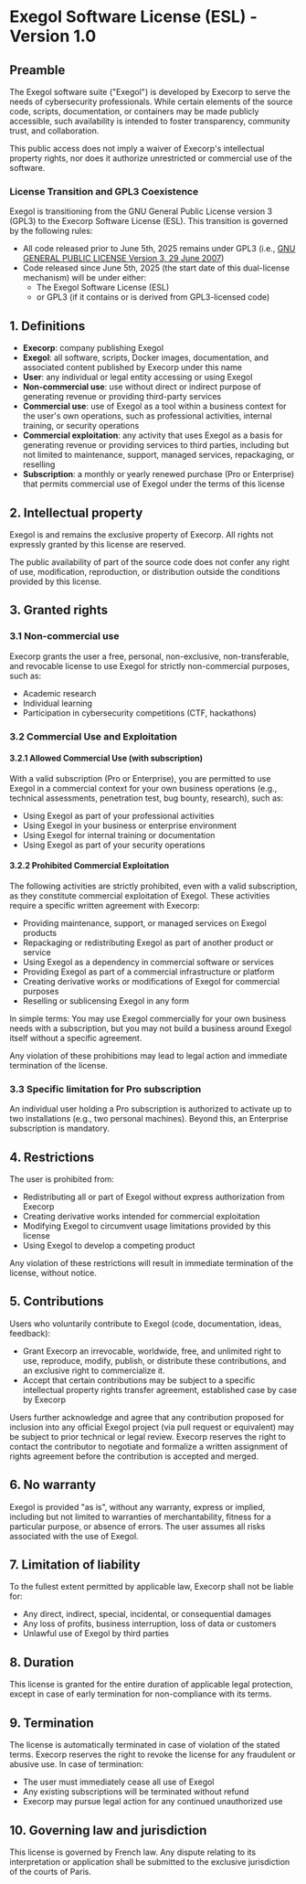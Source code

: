 # Exegol Software License (ESL) - Version 1.0

## Preamble

The Exegol software suite ("Exegol") is developed by Execorp to serve the needs of cybersecurity professionals. While certain elements of the source code, scripts, documentation, or containers may be made publicly accessible, such availability is intended to foster transparency, community trust, and collaboration.

This public access does not imply a waiver of Execorp's intellectual property rights, nor does it authorize unrestricted or commercial use of the software.

### License Transition and GPL3 Coexistence

Exegol is transitioning from the GNU General Public License version 3 (GPL3) to the Execorp Software License (ESL). This transition is governed by the following rules:

- All code released prior to June 5th, 2025 remains under GPL3 (i.e., [GNU GENERAL PUBLIC LICENSE Version 3, 29 June 2007](https://www.gnu.org/licenses/gpl-3.0.en.html))
- Code released since June 5th, 2025 (the start date of this dual-license mechanism) will be under either:
  - The Exegol Software License (ESL)
  - or GPL3 (if it contains or is derived from GPL3-licensed code)

## 1. Definitions

- **Execorp**: company publishing Exegol
- **Exegol**: all software, scripts, Docker images, documentation, and associated content published by Execorp under this name
- **User**: any individual or legal entity accessing or using Exegol
- **Non-commercial use**: use without direct or indirect purpose of generating revenue or providing third-party services
- **Commercial use**: use of Exegol as a tool within a business context for the user's own operations, such as professional activities, internal training, or security operations
- **Commercial exploitation**: any activity that uses Exegol as a basis for generating revenue or providing services to third parties, including but not limited to maintenance, support, managed services, repackaging, or reselling
- **Subscription**: a monthly or yearly renewed purchase (Pro or Enterprise) that permits commercial use of Exegol under the terms of this license

## 2. Intellectual property

Exegol is and remains the exclusive property of Execorp. All rights not expressly granted by this license are reserved.

The public availability of part of the source code does not confer any right of use, modification, reproduction, or distribution outside the conditions provided by this license.

## 3. Granted rights

### 3.1 Non-commercial use

Execorp grants the user a free, personal, non-exclusive, non-transferable, and revocable license to use Exegol for strictly non-commercial purposes, such as:
- Academic research
- Individual learning
- Participation in cybersecurity competitions (CTF, hackathons)

### 3.2 Commercial Use and Exploitation

#### 3.2.1 Allowed Commercial Use (with subscription)
With a valid subscription (Pro or Enterprise), you are permitted to use Exegol in a commercial context for your own business operations (e.g., technical assessments, penetration test, bug bounty, research), such as:
- Using Exegol as part of your professional activities
- Using Exegol in your business or enterprise environment
- Using Exegol for internal training or documentation
- Using Exegol as part of your security operations

#### 3.2.2 Prohibited Commercial Exploitation
The following activities are strictly prohibited, even with a valid subscription, as they constitute commercial exploitation of Exegol. These activities require a specific written agreement with Execorp:

- Providing maintenance, support, or managed services on Exegol products
- Repackaging or redistributing Exegol as part of another product or service
- Using Exegol as a dependency in commercial software or services
- Providing Exegol as part of a commercial infrastructure or platform
- Creating derivative works or modifications of Exegol for commercial purposes
- Reselling or sublicensing Exegol in any form

In simple terms: You may use Exegol commercially for your own business needs with a subscription, but you may not build a business around Exegol itself without a specific agreement.

Any violation of these prohibitions may lead to legal action and immediate termination of the license.

### 3.3 Specific limitation for Pro subscription

An individual user holding a Pro subscription is authorized to activate up to two installations (e.g., two personal machines). Beyond this, an Enterprise subscription is mandatory.

## 4. Restrictions

The user is prohibited from:
- Redistributing all or part of Exegol without express authorization from Execorp
- Creating derivative works intended for commercial exploitation
- Modifying Exegol to circumvent usage limitations provided by this license
- Using Exegol to develop a competing product

Any violation of these restrictions will result in immediate termination of the license, without notice.

## 5. Contributions

Users who voluntarily contribute to Exegol (code, documentation, ideas, feedback):
- Grant Execorp an irrevocable, worldwide, free, and unlimited right to use, reproduce, modify, publish, or distribute these contributions, and an exclusive right to commercialize it.
- Accept that certain contributions may be subject to a specific intellectual property rights transfer agreement, established case by case by Execorp

Users further acknowledge and agree that any contribution proposed for inclusion into any official Exegol project (via pull request or equivalent) may be subject to prior technical or legal review. Execorp reserves the right to contact the contributor to negotiate and formalize a written assignment of rights agreement before the contribution is accepted and merged.

## 6. No warranty

Exegol is provided "as is", without any warranty, express or implied, including but not limited to warranties of merchantability, fitness for a particular purpose, or absence of errors. The user assumes all risks associated with the use of Exegol.

## 7. Limitation of liability

To the fullest extent permitted by applicable law, Execorp shall not be liable for:
- Any direct, indirect, special, incidental, or consequential damages
- Any loss of profits, business interruption, loss of data or customers
- Unlawful use of Exegol by third parties

## 8. Duration

This license is granted for the entire duration of applicable legal protection, except in case of early termination for non-compliance with its terms.

## 9. Termination

The license is automatically terminated in case of violation of the stated terms. Execorp reserves the right to revoke the license for any fraudulent or abusive use. In case of termination:
- The user must immediately cease all use of Exegol
- Any existing subscriptions will be terminated without refund
- Execorp may pursue legal action for any continued unauthorized use

## 10. Governing law and jurisdiction

This license is governed by French law. Any dispute relating to its interpretation or application shall be submitted to the exclusive jurisdiction of the courts of Paris. 